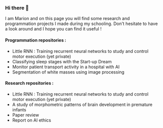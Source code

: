 ### Hi there 👋

I am Marion and on this page you will find some research and programmation projects I made during my schooling. Don't hesitate to have a look around and I hope you can find it useful ! 

#### Programmation repositories : 
<ul> 
  <li> Little RNN : Training recurrent neural networks to study and control motor execution (yet private)</li>
  <li> Classifying sleep stages with the Start-up Dream</li>
  <li> Monitor patient transport activity in a hospital with AI </li>
  <li> Segmentation of white masses using image processing </li>
</ul>

#### Research repositories : 
<ul>
  <li> Little RNN : Training recurrent neural networks to study and control motor execution (yet private)</li>
  <li> A study of morphometric patterns of brain development in premature infants</li>
  <li> Paper review </li> 
  <li> Report on AI ethics </li>
</ul> 

<!--
**marionpavaux/marionpavaux** is a ✨ _special_ ✨ repository because its `README.md` (this file) appears on your GitHub profile.

Here are some ideas to get you started:

- 🔭 I’m currently working on ...
- 🌱 I’m currently learning ...
- 👯 I’m looking to collaborate on ...
- 🤔 I’m looking for help with ...
- 💬 Ask me about ...
- 📫 How to reach me: ...
- 😄 Pronouns: ...
- ⚡ Fun fact: ...
-->
